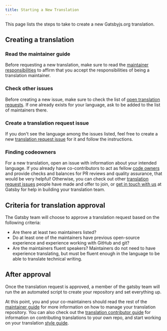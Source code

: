 ```yaml
---
title: Starting a New Translation
---
```


This page lists the steps to take to create a new Gatsbyjs.org translation.

## Creating a translation

### Read the maintainer guide

Before requesting a new translation, make sure to read the [maintainer responsibilities](/contributing/translation/maintainers/#maintainer-responsibilities) to affirm that you accept the responsibilities of being a translation maintainer.

### Check other issues

Before creating a new issue, make sure to check the list of [open translation requests](https://github.com/gatsbyjs/gatsby/issues?utf8=%E2%9C%93&q=is%3Aissue+is%3Aopen+%22New+Translation+Request%22). If one already exists for your language, ask to be added to the list of maintainers there.

### Create a translation request issue

If you don't see the language among the issues listed, feel free to create a new [translation request issue](https://github.com/gatsbyjs/gatsby/issues/new?template=new_translation.md) for it and follow the instructions.

### Finding codeowners

For a new translation, open an issue with information about your intended language. If you already have co-contributors to act as fellow [code owners](https://help.github.com/en/github/creating-cloning-and-archiving-repositories/about-code-owners) and provide checks and balances for PR reviews and quality assurance, that would be very helpful! Otherwise, you can check out other [translation request issues](https://github.com/gatsbyjs/gatsby/issues?utf8=%E2%9C%93&q=is%3Aissue+is%3Aopen+%22New+Translation+Request%22) people have made and offer to join, or [get in touch with us](/contributing/how-to-contribute/#not-sure-how-to-start-contributing) at Gatsby for help in building your translation team.

## Criteria for translation approval

The Gatsby team will choose to approve a translation request based on the following criteria:

- Are there at least two maintainers listed?
- Do at least one of the maintainers have previous open-source experience and experience working with GitHub and git?
- Are the maintainers fluent speakers? Maintainers do not need to have experience translating, but must be fluent enough in the language to be able to translate technical writing.

## After approval

Once the translation request is approved, a member of the gatsby team will run the an automated script to create your repository and set everything up.

At this point, you and your co-maintainers should read the rest of the [maintainer guide](/contributing/translation/maintainers/) for more information on how to manage your translation repository. You can also check out the [translation contributor guide](/contributing/translation/translators/) for information on contributing translations to your own repo, and start working on your translation [style guide](/contributing/translation/style-guide/).

